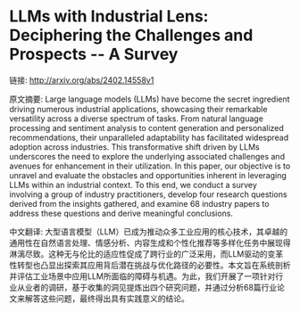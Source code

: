 # LLMs with Industrial Lens: Deciphering the Challenges and Prospects -- A Survey

链接: http://arxiv.org/abs/2402.14558v1

原文摘要:
Large language models (LLMs) have become the secret ingredient driving
numerous industrial applications, showcasing their remarkable versatility
across a diverse spectrum of tasks. From natural language processing and
sentiment analysis to content generation and personalized recommendations,
their unparalleled adaptability has facilitated widespread adoption across
industries. This transformative shift driven by LLMs underscores the need to
explore the underlying associated challenges and avenues for enhancement in
their utilization. In this paper, our objective is to unravel and evaluate the
obstacles and opportunities inherent in leveraging LLMs within an industrial
context. To this end, we conduct a survey involving a group of industry
practitioners, develop four research questions derived from the insights
gathered, and examine 68 industry papers to address these questions and derive
meaningful conclusions.

中文翻译:
大型语言模型（LLM）已成为推动众多工业应用的核心技术，其卓越的通用性在自然语言处理、情感分析、内容生成和个性化推荐等多样化任务中展现得淋漓尽致。这种无与伦比的适应性促成了跨行业的广泛采用，而LLM驱动的变革性转型也凸显出探索其应用背后潜在挑战与优化路径的必要性。本文旨在系统剖析并评估工业场景中应用LLM所面临的障碍与机遇。为此，我们开展了一项针对行业从业者的调研，基于收集的洞见提炼出四个研究问题，并通过分析68篇行业论文来解答这些问题，最终得出具有实践意义的结论。
